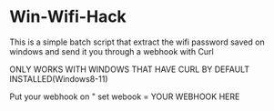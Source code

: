 # Win-Wifi-Hack
This is a simple batch script that extract the wifi password saved on windows and send it you through a webhook with Curl

ONLY WORKS WITH WINDOWS THAT HAVE CURL BY DEFAULT INSTALLED(Windows8-11)

Put your webhook on " set webook = YOUR WEBHOOK HERE
